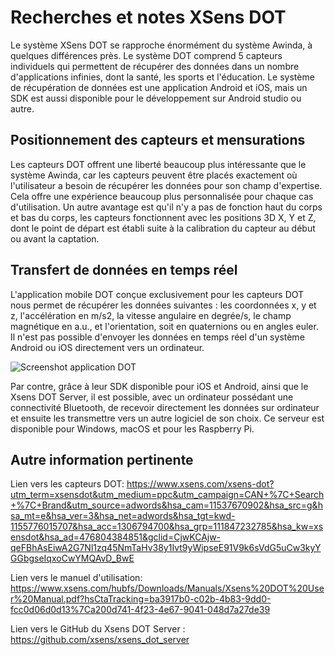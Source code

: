 # Recherches et notes XSens DOT

Le système XSens DOT se rapproche énormément du système Awinda, à quelques différences près. Le système DOT comprend 5 capteurs individuels qui permettent de récupérer des données dans un nombre d'applications infinies, dont la santé, les sports et l'éducation. Le système de récupération de données est une application Android et iOS, mais un SDK est aussi disponible pour le développement sur Android studio ou autre. 

## Positionnement des capteurs et mensurations

Les capteurs DOT offrent une liberté beaucoup plus intéressante que le système Awinda, car les capteurs peuvent être placés exactement où l'utilisateur a besoin de récupérer les données pour son champ d'expertise. Cela offre une expérience beaucoup plus personnalisée pour chaque cas d'utilisation. Un autre avantage est qu'il n'y a pas de fonction haut du corps et bas du corps, les capteurs fonctionnent avec les positions 3D X, Y et Z, dont le point de départ est établi suite à la calibration du capteur au début ou avant la captation.

## Transfert de données en temps réel

L'application mobile DOT conçue exclusivement pour les capteurs DOT nous permet de récupérer les données suivantes : les coordonnées x, y et z, l'accélération en m/s2, la vitesse angulaire en degrée/s, le champ magnétique en a.u., et l'orientation, soit en quaternions ou en angles euler. Il n'est pas possible d'envoyer les données en temps réel d'un système Android ou iOS directement vers un ordinateur. 

![Screenshot application DOT](../Images/application_dot.JPG)

Par contre, grâce à leur SDK disponible pour iOS et Android, ainsi que le Xsens DOT Server, il est possible, avec un ordinateur possédant une connectivité Bluetooth, de recevoir directement les données sur ordinateur et ensuite les transmettre vers un autre logiciel de son choix. Ce serveur est disponible pour Windows, macOS et pour les Raspberry Pi.

## Autre information pertinente

Lien vers les capteurs DOT:
https://www.xsens.com/xsens-dot?utm_term=xsensdot&utm_medium=ppc&utm_campaign=CAN+%7C+Search+%7C+Brand&utm_source=adwords&hsa_cam=11537670902&hsa_src=g&hsa_mt=e&hsa_ver=3&hsa_net=adwords&hsa_tgt=kwd-1155776015707&hsa_acc=1306794700&hsa_grp=111847232785&hsa_kw=xsensdot&hsa_ad=476804384851&gclid=CjwKCAjw-qeFBhAsEiwA2G7Nl1zq45NmTaHv38y1Ivt9yWipseE91V9k6sVdG5uCw3kyYGGbgseIqxoCwYMQAvD_BwE

Lien vers le manuel d'utilisation:
https://www.xsens.com/hubfs/Downloads/Manuals/Xsens%20DOT%20User%20Manual.pdf?hsCtaTracking=ba3917b0-c02b-4b83-9dd0-fcc0d06d0d13%7Ca200d741-4f23-4e67-9041-048d7a27de39

Lien vers le GitHub du Xsens DOT Server : https://github.com/xsens/xsens_dot_server 
